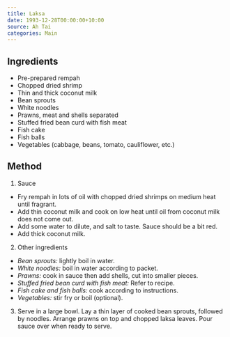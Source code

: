 ```yaml
---
title: Laksa
date: 1993-12-28T00:00:00+10:00
source: Ah Tai
categories: Main
---
```


## Ingredients
* Pre-prepared rempah
* Chopped dried shrimp
* Thin and thick coconut milk
* Bean sprouts
* White noodles
* Prawns, meat and shells separated
* Stuffed fried bean curd with fish meat
* Fish cake
* Fish balls
* Vegetables (cabbage, beans, tomato, cauliflower, etc.)

## Method
1. Sauce
  * Fry rempah in lots of oil with chopped dried shrimps on medium heat until fragrant.
  * Add thin coconut milk and cook on low heat until oil from coconut milk does not come out.
  * Add some water to dilute, and salt to taste. Sauce should be a bit red.
  * Add thick coconut milk.
2. Other ingredients
  * *Bean sprouts:* lightly boil in water.
  * *White noodles:* boil in water according to packet.
  * *Prawns:* cook in sauce then add shells, cut into smaller pieces.
  * *Stuffed fried bean curd with fish meat:* Refer to recipe.
  * *Fish cake and fish balls:* cook according to instructions.
  * *Vegetables:* stir fry or boil (optional).
3. Serve in a large bowl. Lay a thin layer of cooked bean sprouts, followed by noodles. Arrange prawns on top and chopped laksa leaves. Pour sauce over when ready to serve.

